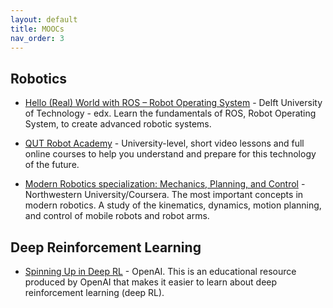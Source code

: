 ```yaml
---
layout: default
title: MOOCs
nav_order: 3
---
```


## Robotics

* [Hello (Real) World with ROS – Robot Operating System](https://www.edx.org/course/hello-real-world-with-ros-robot-operating-system) - Delft University of Technology - edx. Learn the fundamentals of ROS, Robot Operating System, to create advanced robotic systems.

* [QUT Robot Academy](https://robotacademy.net.au/) - University-level, short video lessons and full online courses to help you understand and prepare for this technology of the future.

* [Modern Robotics specialization: Mechanics, Planning, and Control](https://www.coursera.org/specializations/modernrobotics) - Northwestern University/Coursera. The most important concepts in modern robotics. A study of the kinematics, dynamics, motion planning, and control of mobile robots and robot arms.

## Deep Reinforcement Learning

* [Spinning Up in Deep RL](https://spinningup.openai.com/en/latest/index.html) - OpenAI. This is an educational resource produced by OpenAI that makes it easier to learn about deep reinforcement learning (deep RL).
